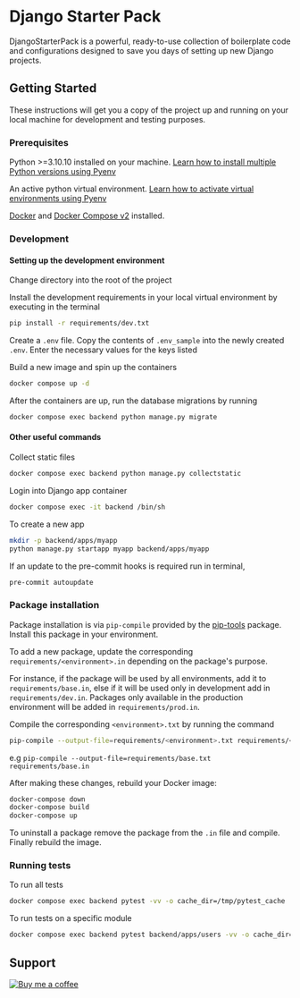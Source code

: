 # Django Starter Pack

DjangoStarterPack is a powerful, ready-to-use collection of boilerplate code and configurations designed to save you days of setting up new Django projects.

## Getting Started

These instructions will get you a copy of the project up and running on your local machine for development and testing purposes.

### Prerequisites

Python >=3.10.10 installed on your machine. [Learn how to install multiple Python versions using Pyenv](https://realpython.com/intro-to-pyenv/)

An active python virtual environment. [Learn how to activate virtual environments using Pyenv](https://realpython.com/intro-to-pyenv/#virtual-environments-and-pyenv)

[Docker](https://docs.docker.com/engine/install/) and [Docker Compose v2](https://docs.docker.com/compose/migrate/) installed.

### Development

#### Setting up the development environment

Change directory into the root of the project

Install the development requirements in your local virtual environment by executing in the terminal

```sh
pip install -r requirements/dev.txt
```

Create a `.env` file. Copy the contents of `.env_sample` into the newly created `.env`. Enter
the necessary values for the keys listed

Build a new image and spin up the containers

```sh
docker compose up -d
```

After the containers are up, run the database migrations by running

```sh
docker compose exec backend python manage.py migrate
```

#### Other useful commands

Collect static files

```sh
docker compose exec backend python manage.py collectstatic
```

Login into Django app container

```sh
docker compose exec -it backend /bin/sh
```

To create a new app

```sh
mkdir -p backend/apps/myapp
python manage.py startapp myapp backend/apps/myapp
```

If an update to the pre-commit hooks is required run in terminal,

```sh
pre-commit autoupdate
```

### Package installation

Package installation is via `pip-compile` provided by the [pip-tools](https://pypi.org/project/pip-tools/) package. Install this package in your environment.

To add a new package, update the corresponding `requirements/<environment>.in` depending on the package's purpose.

For instance, if the package will be used by all environments, add it to `requirements/base.in`, else if it will be used only in development add in `requirements/dev.in`. Packages only available in the production environment will be added in `requirements/prod.in`.

Compile the corresponding `<environment>.txt` by running the command

```sh
pip-compile --output-file=requirements/<environment>.txt requirements/<environment>.in
```

e.g `pip-compile --output-file=requirements/base.txt requirements/base.in`

After making these changes, rebuild your Docker image:

```sh
docker-compose down
docker-compose build
docker-compose up
```

To uninstall a package remove the package from the `.in` file and compile. Finally rebuild the image.

### Running tests

To run all tests

```sh
docker compose exec backend pytest -vv -o cache_dir=/tmp/pytest_cache
```

To run tests on a specific module

```sh
docker compose exec backend pytest backend/apps/users -vv -o cache_dir=/tmp/pytest_cache
```

## Support

[![Buy me a coffee](https://github.com/user-attachments/assets/5f78b888-6f6c-4f9e-bc19-64fee8a99b16)](https://ko-fi.com/kelvinmuchiri)

